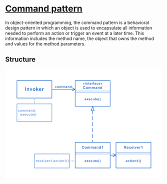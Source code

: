 # [Command pattern](https://en.wikipedia.org/wiki/Command_pattern)
In object-oriented programming, the command pattern is a behavioral design pattern in which an object is used to encapsulate all information needed to perform an action or trigger an event at a later time. This information includes the method name, the object that owns the method and values for the method parameters.

## Structure
<img src="./Structure.png" />
